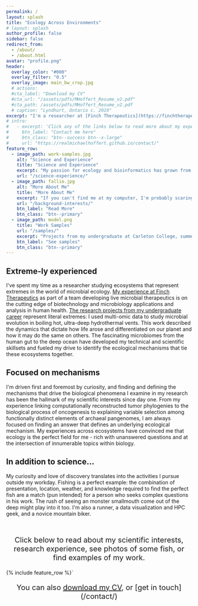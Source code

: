 ```yaml
---
permalink: /
layout: splash 
title: "Ecology Across Environments"
# layout: splash
author_profile: false
sidebar: false
redirect_from: 
  - /about/
  - /about.html
avatar: "profile.png"
header:
  overlay_color: "#000"
  overlay_filter: "0.5"
  overlay_image: main_bw_crop.jpg
  # actions:
  #cta_label: "Download my CV"
  #cta_url: "/assets/pdfs/MHoffert_Resume_v2.pdf"
  #cta_path: /assets/pdfs/MHoffert_Resume_v2.pdf
  # caption: "Lyndhurt, Ontario c. 2019"
excerpt: "I'm a researcher at [Finch Therapeutics](https://finchtherapeutics.com/) in Somerville, MA. I'm passionate about studying the ecological interactions that determine how communities and populations assemble and adapt over time."
# intro: 
#   - excerpt: 'Click any of the links below to read more about my experience and interests'
#     btn_label: "Contact me here"
#     btn_class: "btn--success btn--x-large"
#     url: "https://realmichaelhoffert.github.io/contact/"
feature_row:
  - image_path: work-samples.jpg
    alt: "Science and Experience"
    title: "Science and Experience"
    excerpt: "My passion for ecology and bioinformatics has grown from a deep curiosity about organismal evolution and co-existence, driven by research in a diverse array of scientific contexts."
    url: "/science-experience/"
  - image_path: fallie.jpg
    alt: "More About Me"
    title: "More About Me"
    excerpt: "If you can't find me at my computer, I'm probably scaring fish with sticks or falling off my bike. Find out more about my background and extracurriculars, knee pads recommended."
    url: "/background-interests/"
    btn_label: "Read More"
    btn_class: "btn--primary"
  - image_path: model.png
    title: "Work Samples"
    url: "/samples/"
    excerpt: "Projects from my undergraduate at Carleton College, summer research opportunities, and current work at Finch Therapeutics are the foundation of my skills and scientific experience."
    btn_label: "See samples"
    btn_class: "btn--primary"
---
```


## Extreme-ly experienced
I've spent my time as a researcher studying ecosystems that represent extremes in the world of microbial ecology. [My experience at Finch Therapeutics](/experience/#full-time-scientist-at-finch-therapeutics) as part of a team developing live microbial therapeutics is on the cutting edge of biotechnology and microbiology applications and analysis in human health. [The research projects from my undergraduate career](/experience/#anderson-lab) represent literal extremes: I used multi-omic data to study microbial evolution in boiling hot, ultra-deep hydrothermal vents. This work described the dynamics that dictate how life arose and differentiated on our planet and how it may do the same on others. The fascinating microbiomes from the human gut to the deep ocean have developed my technical and scientific skillsets and fueled my drive to identify the ecological mechanisms that tie these ecosystems together.

## Focused on mechanisms
I'm driven first and foremost by curiosity, and finding and defining the mechanisms that drive the biological phenomena I examine in my research has been the hallmark of my scientific interests since day one. From my experience linking computationally reconstructed tumor phylogenies to the biological process of oncogenesis to explaining variable selection among functionally distinct elements of archaeal pangenomes, I am always focused on finding an answer that defines an underlying ecological mechanism. My experiences across ecosystems have convinced me that ecology is the perfect field for me - rich with unanswered questions and at the intersection of innumerable topics within biology.

## In addition to science...
My curiosity and love of discovery translates into the activities I pursue outside my workday. Fishing is a perfect example: the combination of presentation, location, weather, and knowledge required to find the perfect fish are a match (pun intended) for a person who seeks complex questions in his work. The rush of seeing an monster smallmouth come out of the deep might play into it too. I'm also a runner, a data visualization and HPC geek, and a novice mountain biker.

<br/>  
<p style="text-align:center;font-size:20px;">Click below to read about my scientific interests, research experience, see photos of some fish, or find examples of my work.</p>

{% include feature_row %}`

<p style="text-align:center;font-size:20px;">You can also <a id="resume-pdf" href="https://github.com/realmichaelhoffert/realmichaelhoffert.github.io/blob/master/assets/pdfs/MHoffert_CV_v1.pdf" download>download my CV</a>, or <span markdown=1>[get in touch](/contact/)</span></p>